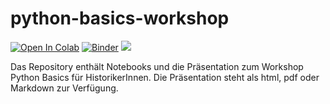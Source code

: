 # python-basics-workshop

[![Open In
Colab](https://colab.research.google.com/assets/colab-badge.svg)](https://colab.research.google.com/github/martindroege/python-basics-workshop)
[![Binder](https://mybinder.org/badge_logo.svg)](https://mybinder.org/v2/gh/martindroege/python-basics-workshop/HEAD)
[<img src="https://deepnote.com/buttons/launch-in-deepnote-small.svg">](https%3A%2F%2Fgithub.com%2Fmartindroege%2Fpython-basics-workshop)
 
Das Repository enthält Notebooks und die Präsentation zum Workshop Python Basics für HistorikerInnen. Die Präsentation steht als html, pdf oder Markdown zur Verfügung.
